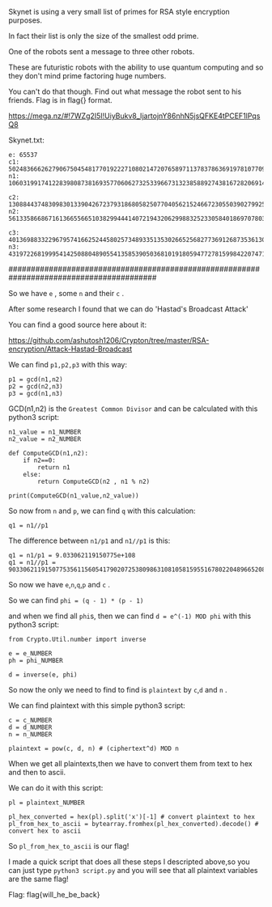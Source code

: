 Skynet is using a very small list of primes for RSA style encryption purposes. 

In fact their list is only the size of the smallest odd prime. 

One of the robots sent a message to three other robots. 

These are futuristic robots with the ability to use quantum computing and so they don't mind prime factoring huge numbers.

You can't do that though. Find out what message the robot sent to his friends. Flag is in flag{} format. 

https://mega.nz/#!7WZg2I5I!UiyBukv8_IjartojnY86nhN5jsQFKE4tPCEF1lPqsQ8

Skynet.txt:

```
e: 65537
c1: 5024836662627906750454817701922271080214720765897113783786369197810770999608528443597447448508876214100063962982376037712548944474807897847869334582773452689962992522987755069402952836848501053684233233850594080254869
n1: 10603199174122839808738169357706062732533966731323858892743816728206914395320609331466257631096646511986506501272036007668358071304364156150345138983648630874220488837685118753574424686204595981514561343227316297317899

c2: 130884437483098301339042672379318680582507704056215246672305503902799253294397268030727540524911640778691710963573363763216872030631281953772411963153320471648783848323158455504315739311667392161460121273259241311534
n2: 5613358668671613665566510382994441407219432062998832523305840186970780370368271618683122274081615792349154210168307159475914213081021759597948038689876676892007399580995868266543309872185843728429426430822156211839073

c3: 40136988332296795741662524458025734893351353026652568277369126873536130787573840288544348201399567767278683800132245661707440297299339161485942455489387697524794283615358478900857853907316854396647838513117062760230880
n3: 43197226819995414250880489055413585390503681019180594772781599842207471693041753129885439403306011423063922105541557658194092177558145184151460920732675652134876335722840331008185551706229533179802997366680787866083523
```

#########################################################################################

So we have `e` , some `n` and their `c` .

After some research I found that we can do 'Hastad's Broadcast Attack'

You can find a good source here about it:

https://github.com/ashutosh1206/Crypton/tree/master/RSA-encryption/Attack-Hastad-Broadcast



We can find <code>p1,p2,p3</code> with this way:

```
p1 = gcd(n1,n2)
p2 = gcd(n2,n3)
p3 = gcd(n1,n3)
```
GCD(n1,n2) is the `Greatest Common Divisor` and can be calculated with this python3 script:

```
n1_value = n1_NUMBER
n2_value = n2_NUMBER

def ComputeGCD(n1,n2):
    if n2==0:
        return n1
    else:
        return ComputeGCD(n2 , n1 % n2)

print(ComputeGCD(n1_value,n2_value))
```

So now from `n` and `p`, we can find `q` with this calculation:

`q1 = n1//p1`

The difference between `n1/p1` and `n1//p1` is this:

```
q1 = n1/p1 = 9.033062119150775e+108
q1 = n1//p1 = 9033062119150775356115605417902072538098631081058159551678022048966520848600866260935959311606867286026034943
```

So now we have `e`,`n`,`q`,`p` and `c` .

So we can find `phi = (q - 1) * (p - 1)` 

and when we find all `phi`s, then we can find `d = e^(-1) MOD phi` with this python3 script:

```
from Crypto.Util.number import inverse

e = e_NUMBER
ph = phi_NUMBER

d = inverse(e, phi)
```

So now the only we need to find to find is `plaintext` by `c`,`d` and `n` .

We can find plaintext with this simple python3 script:

```
c = c_NUMBER
d = d_NUMBER
n = n_NUMBER

plaintext = pow(c, d, n) # (ciphertext^d) MOD n
```

When we get all plaintexts,then we have to convert them from text to hex and then to ascii.

We can do it with this script:
```
pl = plaintext_NUMBER

pl_hex_converted = hex(pl).split('x')[-1] # convert plaintext to hex
pl_from_hex_to_ascii = bytearray.fromhex(pl_hex_converted).decode() # convert hex to ascii
```
So `pl_from_hex_to_ascii` is our flag!

I made a quick script that does all these steps I descripted above,so you can just type `python3 script.py`
and you will see that all plaintext variables are the same flag!

Flag: flag{will_he_be_back}

